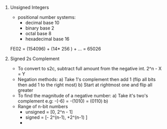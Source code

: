 1) Unsigned Integers
	- positional number systems:
		- decimal base 10
		- binary base 2
		- octal base 8
		- hexadecimal base 16

	FE02 = (154096) + (14*  256 ) + ... = 65026


2) Signed 2s Complement
	- To convert to s2c, subtract full amount from the negative int. 2^n - X = Y
	- Negation methods:
		a) Take 1's complement then add 1 (flip all bits then add 1 to the right most)
		b) Start at rightmost one and flip all greater
	* To find the magnitude of a negative number:
		a) Take it's two's complement 
			e.g: -(-6) = -(1010) = (0110) 
		b) 
	* Range of n-bit numbers
		* unsigned = [0, 2^n - 1]
		* signed = [- 2^(n-1), +2^(n-1) ]
		* 